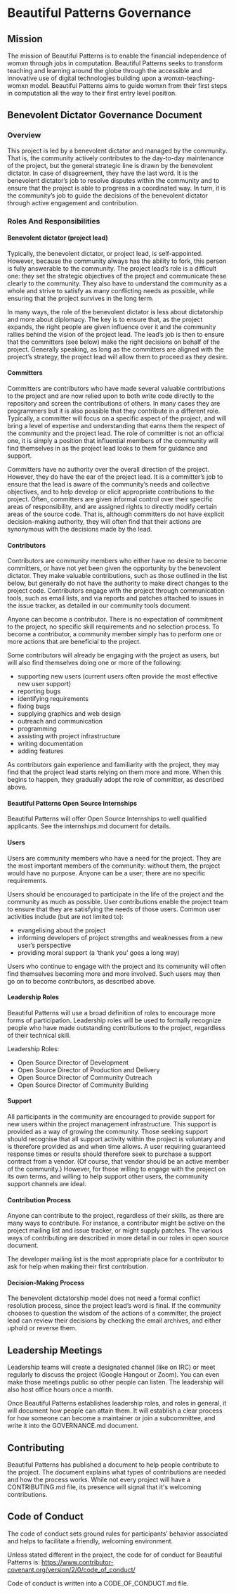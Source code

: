 # Beautiful Patterns Governance

## Mission
The mission of Beautiful Patterns is to enable the financial independence of womxn through jobs in computation. Beautiful Patterns seeks to transform teaching and learning around the globe through the accessible and innovative use of digital technologies building upon a womxn-teaching-womxn model. Beautiful Patterns aims to guide womxn from their first steps in computation all the way to their first entry level position.

## Benevolent Dictator Governance Document
### Overview

This project is led by a benevolent dictator and managed by the community. That is, the community actively contributes to the day-to-day maintenance of the project, but the general strategic line is drawn by the benevolent dictator. In case of disagreement, they have the last word. It is the benevolent dictator’s job to resolve disputes within the community and to ensure that the project is able to progress in a coordinated way. In turn, it is the community’s job to guide the decisions of the benevolent dictator through active engagement and contribution.

### Roles And Responsibilities
#### Benevolent dictator (project lead)
Typically, the benevolent dictator, or project lead, is self-appointed. However, because the community always has the ability to fork, this person is fully answerable to the community. The project lead’s role is a difficult one: they set the strategic objectives of the project and communicate these clearly to the community. They also have to understand the community as a whole and strive to satisfy as many conflicting needs as possible, while ensuring that the project survives in the long term.

In many ways, the role of the benevolent dictator is less about dictatorship and more about diplomacy. The key is to ensure that, as the project expands, the right people are given influence over it and the community rallies behind the vision of the project lead. The lead’s job is then to ensure that the committers (see below) make the right decisions on behalf of the project. Generally speaking, as long as the committers are aligned with the project’s strategy, the project lead will allow them to proceed as they desire.

#### Committers
Committers are contributors who have made several valuable contributions to the project and are now relied upon to both write code directly to the repository and screen the contributions of others. In many cases they are programmers but it is also possible that they contribute in a different role. Typically, a committer will focus on a specific aspect of the project, and will bring a level of expertise and understanding that earns them the respect of the community and the project lead. The role of committer is not an official one, it is simply a position that influential members of the community will find themselves in as the project lead looks to them for guidance and support.

Committers have no authority over the overall direction of the project. However, they do have the ear of the project lead. It is a committer’s job to ensure that the lead is aware of the community’s needs and collective objectives, and to help develop or elicit appropriate contributions to the project. Often, committers are given informal control over their specific areas of responsibility, and are assigned rights to directly modify certain areas of the source code. That is, although committers do not have explicit decision-making authority, they will often find that their actions are synonymous with the decisions made by the lead.

#### Contributors
Contributors are community members who either have no desire to become committers, or have not yet been given the opportunity by the benevolent dictator. They make valuable contributions, such as those outlined in the list below, but generally do not have the authority to make direct changes to the project code. Contributors engage with the project through communication tools, such as email lists, and via reports and patches attached to issues in the issue tracker, as detailed in our community tools document.

Anyone can become a contributor. There is no expectation of commitment to the project, no specific skill requirements and no selection process. To become a contributor, a community member simply has to perform one or more actions that are beneficial to the project.

Some contributors will already be engaging with the project as users, but will also find themselves doing one or more of the following:

* supporting new users (current users often provide the most effective new user support)
* reporting bugs
* identifying requirements
* fixing bugs
* supplying graphics and web design
* outreach and communication
* programming
* assisting with project infrastructure
* writing documentation
* adding features

As contributors gain experience and familiarity with the project, they may find that the project lead starts relying on them more and more. When this begins to happen, they gradually adopt the role of committer, as described above.

#### Beautiful Patterns Open Source Internships
Beautiful Patterns will offer Open Source Internships to well qualified applicants. See the internships.md document for details.

#### Users
Users are community members who have a need for the project. They are the most important members of the community: without them, the project would have no purpose. Anyone can be a user; there are no specific requirements.

Users should be encouraged to participate in the life of the project and the community as much as possible. User contributions enable the project team to ensure that they are satisfying the needs of those users. Common user activities include (but are not limited to):

* evangelising about the project
* informing developers of project strengths and weaknesses from a new user’s perspective
* providing moral support (a ‘thank you’ goes a long way)

Users who continue to engage with the project and its community will often find themselves becoming more and more involved. Such users may then go on to become contributors, as described above.

#### Leadership Roles
Beautiful Patterns will use a broad definition of roles to encourage more forms of participation. Leadership roles will be used to formally recognize people who have made outstanding contributions to the project, regardless of their technical skill.

Leadership Roles:
* Open Source Director of Development
* Open Source Director of Production and Delivery
* Open Source Director of Community Outreach
* Open Source Director of Community Building

#### Support

All participants in the community are encouraged to provide support for new users within the project management infrastructure. This support is provided as a way of growing the community. Those seeking support should recognise that all support activity within the project is voluntary and is therefore provided as and when time allows. A user requiring guaranteed response times or results should therefore seek to purchase a support contract from a vendor. (Of course, that vendor should be an active member of the community.) However, for those willing to engage with the project on its own terms, and willing to help support other users, the community support channels are ideal.

#### Contribution Process

Anyone can contribute to the project, regardless of their skills, as there are many ways to contribute. For instance, a contributor might be active on the project mailing list and issue tracker, or might supply patches. The various ways of contributing are described in more detail in our roles in open source document.

The developer mailing list is the most appropriate place for a contributor to ask for help when making their first contribution.

#### Decision-Making Process
The benevolent dictatorship model does not need a formal conflict resolution process, since the project lead’s word is final. If the community chooses to question the wisdom of the actions of a committer, the project lead can review their decisions by checking the email archives, and either uphold or reverse them.

## Leadership Meetings
Leadership teams will create a designated channel (like on IRC) or meet regularly to discuss the project (Google Hangout or Zoom). You can even make those meetings public so other people can listen. The leadership will also host office hours once a month.

Once Beautiful Patterns establishes leadership roles, and roles in general,  it will document how people can attain them. It will establish a clear process for how someone can become a maintainer or join a subcommittee, and write it into the GOVERNANCE.md document.

## Contributing
Beautiful Patterns has published a document to help people contribute to the project. The document explains what types of contributions are needed and how the process works. While not every project will have a CONTRIBUTING.md file, its presence will signal that it's welcoming contributions.

## Code of Conduct
The code of conduct sets ground rules for participants’ behavior associated and helps to facilitate a friendly, welcoming environment. 

Unless stated different in the project, the code for of conduct for Beautiful Patterns is:
https://www.contributor-covenant.org/version/2/0/code_of_conduct/

Code of conduct is written into a CODE_OF_CONDUCT.md file.
